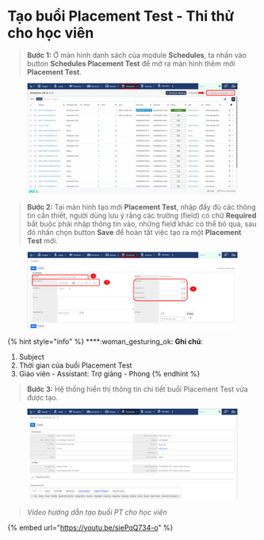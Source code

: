 # Tạo buổi Placement Test - Thi thử cho học viên

> **Bước 1:** Ở màn hình danh sách của module **Schedules**, ta nhấn vào button **Schedules Placement Test** để mở ra màn hình thêm mới **Placement Test**.

<figure><img src="../../../.gitbook/assets/image (8) (1) (1).png" alt=""><figcaption></figcaption></figure>

> **Bước 2:** Tại màn hình tạo mới **Placement Test**, nhập đầy đủ các thông tin cần thiết, người dùng lưu ý rằng các trường (field) có chữ **Required** bắt buộc phải nhập thông tin vào, những field khác có thể bỏ qua, sau đó nhấn chọn button **Save** để hoàn tất việc tạo ra một **Placement Test** mới.

<figure><img src="../../../.gitbook/assets/image (36).png" alt=""><figcaption></figcaption></figure>

{% hint style="info" %}
****:woman\_gesturing\_ok: **Ghi chú**:

1. Subject
2. Thời gian của buổi Placement Test
3. Giáo viên - Assistant: Trợ giảng - Phòng
{% endhint %}

> **Bước 3:** Hệ thống hiển thị thông tin chi tiết buổi Placement Test vừa được tạo.

<figure><img src="../../../.gitbook/assets/image (43).png" alt=""><figcaption></figcaption></figure>

> _Video hướng dẫn tạo buổi PT cho học viên_

{% embed url="https://youtu.be/siePqQ734-o" %}
